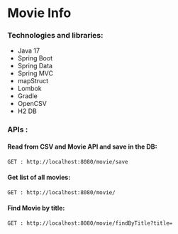 # Movie Info


### Technologies and libraries:
- Java 17
- Spring Boot
- Spring Data
- Spring MVC
- mapStruct
- Lombok
- Gradle
- OpenCSV
- H2 DB


### APIs :


####  Read from CSV and Movie API and save in the DB:

  ```
  GET : http://localhost:8080/movie/save
  ```

####  Get list of all movies:

  ```
  GET : http://localhost:8080/movie/
  ```

####  Find Movie by title:

  ```
  GET : http://localhost:8080/movie/findByTitle?title=
  ```